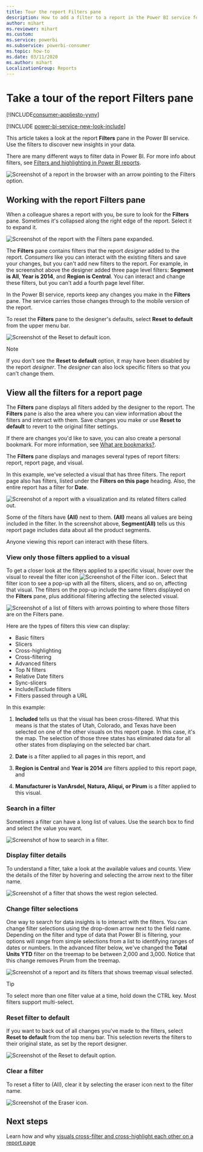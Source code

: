 ```yaml
---
title: Tour the report Filters pane
description: How to add a filter to a report in the Power BI service for consumers
author: mihart
ms.reviewer: mihart
ms.custom:  
ms.service: powerbi
ms.subservice: powerbi-consumer
ms.topic: how-to
ms.date: 03/11/2020
ms.author: mihart
LocalizationGroup: Reports
---
```


# Take a tour of the report Filters pane

[!INCLUDE[consumer-appliesto-yyny](../includes/consumer-appliesto-yyny.md)]

[!INCLUDE [power-bi-service-new-look-include](../includes/power-bi-service-new-look-include.md)]

This article takes a look at the report **Filters** pane in the Power BI service. Use the filters to discover new insights in your data.

There are many different ways to filter data in Power BI. For more info about filters, see [Filters and highlighting in Power BI reports](../create-reports/power-bi-reports-filters-and-highlighting.md).

![Screenshot of a report in the browser with an arrow pointing to the Filters option.](media/end-user-report-filter/power-bi-report.png)

## Working with the report Filters pane

When a colleague shares a report with you, be sure to look for the **Filters** pane. Sometimes it's collapsed along the right edge of the report. Select it to expand it.

![Screenshot of the report with the Filters pane expanded.](media/end-user-report-filter/power-bi-expand-filter-pane.png)

The **Filters** pane contains filters that the report *designer* added to the report. *Consumers* like you can interact with the existing filters and save your changes, but you can't add new filters to the report. For example, in the screenshot above the designer added three page level filters: **Segment is All**, **Year is 2014**, and **Region is Central**. You can interact and change these filters, but you can't add a fourth page level filter.

In the Power BI service, reports keep any changes you make in the **Filters** pane. The service carries those changes through to the mobile version of the report. 

To reset the **Filters** pane to the designer's defaults, select **Reset to default** from the upper menu bar.

![Screenshot of the Reset to default icon.](media/end-user-report-filter/power-bi-reset-icon.png) 

> [!NOTE]
> If you don't see the **Reset to default** option, it may have been disabled by the report *designer*. The *designer* can also lock specific filters so that you can't change them.

## View all the filters for a report page

The **Filters** pane displays all filters added by the designer to the report. The **Filters** pane is also the area where you can view information about the filters and interact with them. Save changes you make or use **Reset to default** to revert to the original filter settings.

If there are changes you'd like to save, you can also create a personal bookmark. For more information, see [What are bookmarks?](end-user-bookmarks.md).

The **Filters** pane displays and manages several types of report filters: report, report page, and visual.

In this example, we've selected a visual that has three filters. The report page also has filters, listed under the **Filters on this page** heading. Also, the entire report has a filter for **Date**.

![Screenshot of a report with a visualization and its related filters called out.](media/end-user-report-filter/power-bi-filters-pane.png)

Some of the filters have **(All)** next to them. **(All)** means all values are being included in the filter. In the screenshot above, **Segment(All)** tells us this report page includes data about all the product segments. 

Anyone viewing this report can interact with these filters.

### View only those filters applied to a visual

To get a closer look at the filters applied to a specific visual, hover over the visual to reveal the filter icon ![Screenshot of the Filter icon.](media/end-user-report-filter/power-bi-filter-icon.png). Select that filter icon to see a pop-up with all the filters, slicers, and so on, affecting that visual. The filters on the pop-up include the same filters displayed on the **Filters** pane, plus additional filtering affecting the selected visual.

![Screenshot of a list of filters with arrows pointing to where those filters are on the Filters pane.](media/end-user-report-filter/power-bi-hover-filters.png)

Here are the types of filters this view can display:

- Basic filters
- Slicers
- Cross-highlighting
- Cross-filtering
- Advanced filters
- Top N filters
- Relative Date filters
- Sync-slicers
- Include/Exclude filters
- Filters passed through a URL

In this example:
1. **Included** tells us that the visual has been cross-filtered. What this means is that the states of Utah, Colorado, and Texas have been selected on one of the other visuals on this report page. In this case, it's the map. The selection of those three states has eliminated data for all other states from displaying on the selected bar chart.  

1. **Date** is a filter applied to all pages in this report, and

1. **Region is Central** and **Year is 2014** are filters applied to this report page, and

4. **Manufacturer is VanArsdel, Natura, Aliqui, or Pirum** is a filter applied to this visual.


### Search in a filter

Sometimes a filter can have a long list of values. Use the search box to find and select the value you want.

![Screenshot of how to search in a filter.](media/end-user-report-filter/power-bi-search.png)

### Display filter details

To understand a filter, take a look at the available values and counts.  View the details of the filter by hovering and selecting the arrow next to the filter name.
  
![Screenshot of a filter that shows the west region selected.](media/end-user-report-filter/power-bi-filter-expand.png)

### Change filter selections

One way to search for data insights is to interact with the filters. You can change filter selections using the drop-down arrow next to the field name.  Depending on the filter and type of data that Power BI is filtering, your options will range from simple selections from a list to identifying ranges of dates or numbers. In the advanced filter below, we've changed the **Total Units YTD** filter on the treemap to be between 2,000 and 3,000. Notice that this change removes Pirum from the treemap.
  
![Screenshot of a report and its filters that shows treemap visual selected.](media/end-user-report-filter/power-bi-treemap-filters.png)

> [!TIP]
> To select more than one filter value at a time, hold down the CTRL key. Most filters support multi-select.

### Reset filter to default

If you want to back out of all changes you've made to the filters, select **Reset to default** from the top menu bar.  This selection reverts the filters to their original state, as set by the report designer.

![Screenshot of the Reset to default option.](media/end-user-report-filter/power-bi-reset-icon.png)

### Clear a filter

To reset a filter to (All), clear it by selecting the eraser icon next to the filter name.

![Screenshot of the Eraser icon.](media/end-user-report-filter/power-bi-eraser.png)
  
<!--  too much detail for consumers

## Types of filters: text field filters
### List mode
Ticking a checkbox either selects or deselects the value. The **All** checkbox can be used to toggle the state of all checkboxes on or off. The checkboxes represent all the available values for that field.  As you adjust the filter, the restatement updates to reflect your choices. 

![list mode filter](media/end-user-report-filter/power-bi-restatement-new.png)

Note how the restatement now says "is Mar, Apr or May".

### Advanced mode
Select **Advanced Filtering** to switch to advanced mode. Use the dropdown controls and text boxes to identify which fields to include. By choosing between **And** and **Or**, you can build complex filter expressions. Select the **Apply Filter** button when you've set the values you want.  

![advanced mode](media/end-user-report-filter/power-bi-advanced.png)

## Types of filters: numeric field filters
### List mode
If the values are finite, selecting the field name displays a list.  See **Text field filters** &gt; **List mode** above for help using checkboxes.   

### Advanced mode
If the values are infinite or represent a range, selecting the field name opens the advanced filter mode. Use the dropdown and text boxes to specify a range of values that you want to see. 

![advanced filter](media/end-user-report-filter/power-bi-dropdown-and-text.png)

By choosing between **And** and **Or**, you can build complex filter expressions. Select the **Apply Filter** button when you've set the values you want.

## Types of filters: date and time
### List mode
If the values are finite, selecting the field name displays a list.  See **Text field filters** &gt; **List mode** above for help using checkboxes.   

### Advanced mode
If the field values represent date or time, you can specify a start/end time when using Date/Time filters.  

![datetime filter](media/end-user-report-filter/pbi_date-time-filters.png)

-->

## Next steps

Learn how and why [visuals cross-filter and cross-highlight each other on a report page](end-user-interactions.md)
